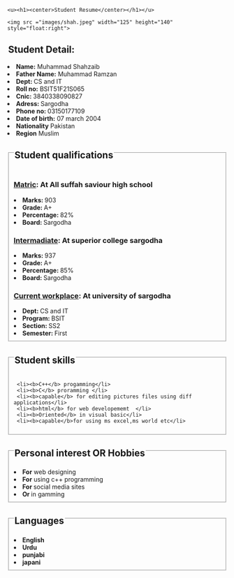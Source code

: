 <html>
<head><title>HTML Resume</title></head>
<body>
 
	<u><h1><center>Student Resume</center></h1></u>
	
	<img src ="images/shah.jpeg" width="125" height="140" style="float:right">



<legend><h2>Student Detail:</h2></legend>
  <b><li>Name:</b> Muhammad Shahzaib </li>
  <b><li>Father Name:</b> Muhammad Ramzan </li>
  <b><li>Dept: </b> CS and IT</li>
  <b><li>Roll no:</b> BSIT51F21S065 </li>
  <li><b>Cnic: </b> 3840338090827</li>
  <li><b>Adress: </b> Sargodha</li>
  <li><b>Phone no: </b> 03150177109</li>
  <li><b>Date of birth:</b> 07 march 2004</li>
  <li><b>Nationality</b> Pakistan</li>
   <li><b>Region</b> Muslim </li>


<fieldset>
 <legend><h2>Student qualifications</h2></legend>
  <h3><ins>Matric</ins>: At All suffah saviour high school </h3>
    <li><b>Marks: </b>903</li>
    <li><b>Grade: </b>A+</li>
    <li><b>Percentage: </b>82%</li>
    <li><b>Board: </b>Sargodha</li>
	
  <h3><ins>Intermadiate</ins>: At superior college sargodha </h3>
	 <li><b>Marks: </b>937</li>
     <li><b>Grade: </b>A+</li>
     <li><b>Percentage: </b>85%</li>
     <li><b>Board: </b>Sargodha</li>


   <h3><ins>Current workplace</ins>: At university of sargodha</h3>
	 <li><b>Dept: </b>CS and IT</li>
     <li><b>Program: </b>BSIT</li>
	 <li><b>Section: </b>SS2</li>
     <li><b>Semester: </b>First</li>
</fieldset>


<fieldset>
<legend><h2>Student skills</h2></legend>

     <li><b>C++</b> progamming</li>
     <li><b>C</b> proramming </li>
     <li><b>capable</b> for editing pictures files using diff applications</li>
	 <li><b>html</b> for web developememt  </li>
	 <li><b>Oriented</b> in visual basic</li>
	 <li><b>capable</b>for using ms excel,ms world etc</li>
</fieldset>

<fieldset>   

  <legend><h2>Personal interest OR Hobbies</h2></legend>
     <li><b>For</b> web designing</li>
     <li> <b>For</b> using c++ programming</li>
     <li><b>For </b>social media sites</li>
     <li><b>Or </b>in gamming</li>
	 
</fieldset>

<fieldset>   

   <legend><h2>Languages</h2></legend>
     <li><b>English</li>
     <li><b> Urdu</li>
      <li><b>punjabi</li>
     <li><b>japani</li>
</fieldset>
</body>
</html>


